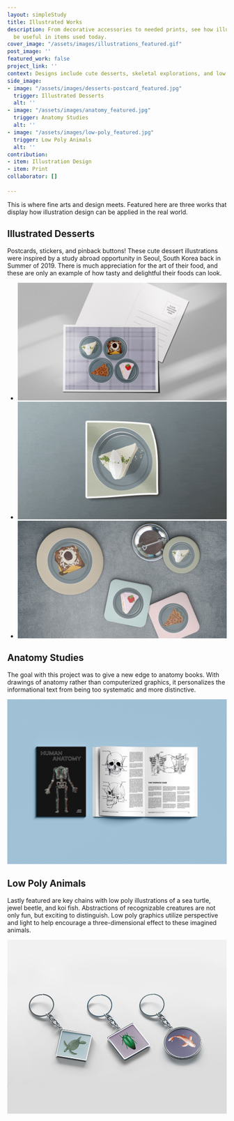 ```yaml
---
layout: simpleStudy
title: Illustrated Works
description: From decorative accessories to needed prints, see how illustrations can
  be useful in items used today.
cover_image: "/assets/images/illustrations_featured.gif"
post_image: ''
featured_work: false
project_link: ''
context: Designs include cute desserts, skeletal explorations, and low poly animals.
side_image:
- image: "/assets/images/desserts-postcard_featured.jpg"
  trigger: Illustrated Desserts
  alt: ''
- image: "/assets/images/anatomy_featured.jpg"
  trigger: Anatomy Studies
  alt: ''
- image: "/assets/images/low-poly_featured.jpg"
  trigger: Low Poly Animals
  alt: ''
contribution:
- item: Illustration Design
- item: Print
collaborator: []

---
```

This is where fine arts and design meets. Featured here are three works that display how illustration design can be applied in the real world.

## Illustrated Desserts

Postcards, stickers, and pinback buttons! These cute dessert illustrations were inspired by a study abroad opportunity in Seoul, South Korea back in Summer of 2019. There is much appreciation for the art of their food, and these are only an example of how tasty and delightful their foods can look.

<div class="splide"> <div class="splide__track"> <ul class="splide__list"> <li class="splide__slide"> <img src="/assets/images/desserts_postcard.jpg" alt="first draft"> </li> <li class="splide__slide"> <img src="/assets/images/desserts_stickers.gif" alt="second draft"> </li>

<li class="splide__slide"> <img src="/assets/images/desserts_badges.jpg" alt="second draft"> </li> </ul> </div> </div>

## Anatomy Studies

The goal with this project was to give a new edge to anatomy books. With drawings of anatomy rather than computerized graphics, it personalizes the informational text from being too systematic and more distinctive.

![](/assets/images/anatomy-studies_mockup.jpg)

## Low Poly Animals

Lastly featured are key chains with low poly illustrations of a sea turtle, jewel beetle, and koi fish. Abstractions of recognizable creatures are not only fun, but exciting to distinguish. Low poly graphics utilize perspective and light to help encourage a three-dimensional effect to these imagined animals.

![](/assets/images/low-poly-keychain.jpg)